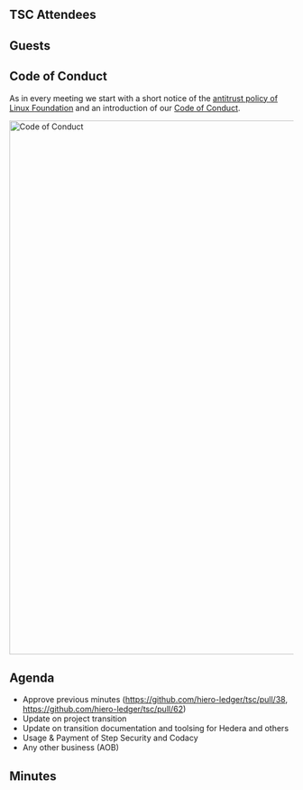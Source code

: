 ## TSC Attendees


## Guests


## Code of Conduct

As in every meeting we start with a short notice of the [antitrust policy of Linux Foundation](https://www.linuxfoundation.org/legal/antitrust-policy)
and an introduction of our [Code of Conduct](https://www.lfdecentralizedtrust.org/code-of-conduct).

<img width="945" alt="Code of Conduct" src="https://github.com/user-attachments/assets/3a187bc9-65ae-461e-bb46-7ce0db8e32cf">

## Agenda

- Approve previous minutes (https://github.com/hiero-ledger/tsc/pull/38, https://github.com/hiero-ledger/tsc/pull/62)
- Update on project transition
- Update on transition documentation and toolsing for Hedera and others
- Usage & Payment of Step Security and Codacy
- Any other business (AOB)

## Minutes

